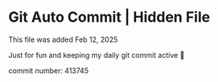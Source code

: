 # Git Auto Commit | Hidden File

This file was added Feb 12, 2025

Just for fun and keeping my daily git commit active 🤪

commit number: 413745
